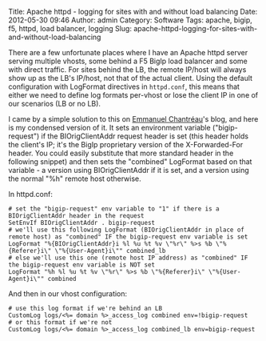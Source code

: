 Title: Apache httpd - logging for sites with and without load balancing
Date: 2012-05-30 09:46
Author: admin
Category: Software
Tags: apache, bigip, f5, httpd, load balancer, logging
Slug: apache-httpd-logging-for-sites-with-and-without-load-balancing

There are a few unfortunate places where I have an Apache httpd server
serving multiple vhosts, some behind a F5 BigIp load balancer and some
with direct traffic. For sites behind the LB, the remote IP/host will
always show up as the LB's IP/host, not that of the actual client. Using
the default configuration with LogFormat directives in `httpd.conf`,
this means that either we need to define log formats per-vhost or lose
the client IP in one of our scenarios (LB or no LB).

I came by a simple solution to this on [Emmanuel
Chantréau](http://www.maretmanu.org/homepage/inform/apache-forwarded.php)'s
blog, and here is my condensed version of it. It sets an environment
variable ("bigip-request") if the BIOrigClientAddr request header is set
(this header holds the client's IP; it's the BigIp proprietary version
of the X-Forwarded-For header. You could easily substitute that more
standard header in the following snippet) and then sets the "combined"
LogFormat based on that variable - a version using BIOrigClientAddr if
it is set, and a version using the normal "%h" remote host otherwise.

In httpd.conf:

~~~~{.apacheconf}
# set the "bigip-request" env variable to "1" if there is a BIOrigClientAddr header in the request                                                                                                   
SetEnvIf BIOrigClientAddr . bigip-request
# we'll use this following LogFormat (BIOrigClientAddr in place of remote host) as "combined" IF the bigip-request env variable is set                                                                     
LogFormat "%{BIOrigClientAddr}i %l %u %t %v \"%r\" %>s %b \"%{Referer}i\" \"%{User-Agent}i\"" combined_lb
# else we'll use this one (remote host IP address) as "combined" IF the bigip-request env variable is NOT set                                                                                   
LogFormat "%h %l %u %t %v \"%r\" %>s %b \"%{Referer}i\" \"%{User-Agent}i\"" combined
~~~~

And then in our vhost configuration:

~~~~{.apacheconf}
# use this log format if we're behind an LB
CustomLog logs/<%= domain %>_access_log combined env=!bigip-request
# or this format if we're not
CustomLog logs/<%= domain %>_access_log combined_lb env=bigip-request
~~~~

